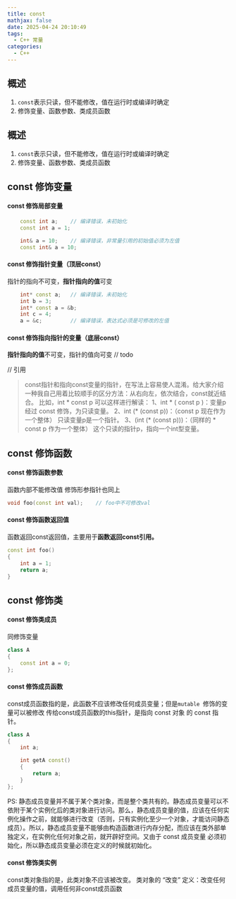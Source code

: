 ```yaml
---
title: const
mathjax: false
date: 2025-04-24 20:10:49
tags:
  - C++ 常量
categories:
  - C++
---
```


## 概述
1. `const`表示只读，但不能修改，值在运行时或编译时确定
2. 修饰变量、函数参数、类成员函数
<!-- less -->

## 概述
1. `const`表示只读，但不能修改，值在运行时或编译时确定
2. 修饰变量、函数参数、类成员函数
## const 修饰变量
#### const 修饰局部变量
```cpp
	const int a;	// 编译错误，未初始化
	const int a = 1;

	int& a = 10;	// 编译错误，非常量引用的初始值必须为左值
	const int& a = 10;
```
#### const 修饰指针变量（顶层const）
指针的指向不可变，**指针指向的值**可变
```cpp
	int* const a;	// 编译错误，未初始化
	int b = 3;
    int* const a = &b;
    int c = 4;
    a = &c;			// 编译错误，表达式必须是可修改的左值
```
#### const 修饰指向指针的变量（底层const）
**指针指向的值**不可变，指针的值向可变
// todo

// 引用
> const指针和指向const变量的指针，在写法上容易使人混淆。给大家介绍一种我自己用着比较顺手的区分方法：从右向左，依次结合，const就近结合。
> 比如，int * const p 可以这样进行解读：
> 1、int * ( const p )：变量p 经过 const 修饰，为只读变量。
> 2、int (* (const p))：（const p 现在作为一个整体） 只读变量p是一个指针。
> 3、(int (* (const p)))：（同样的 * const p 作为一个整体） 这个只读的指针p，指向一个int型变量。
## const 修饰函数
#### const 修饰函数参数
函数内部不能修改值
修饰形参指针也同上
```cpp
void foo(const int val);	// foo中不可修改val
```
#### const 修饰函数返回值
函数返回const返回值，主要用于**函数返回const引用。**
```cpp
const int foo()
{
	int a = 1;
	return a;
}
```
## const 修饰类
#### const 修饰类成员
同修饰变量
```cpp
class A
{
	const int a = 0;
};
```
#### const 修饰成员函数
const成员函数指的是，此函数不应该修改任何成员变量；但是`mutable `修饰的变量可以被修改
传给const成员函数的this指针，是指向 const 对象 的 const 指针。
```cpp
class A
{
	int a;

	int getA const()
	{
		return a;
	}
};
```
PS: 静态成员变量并不属于某个类对象，而是整个类共有的。静态成员变量可以不依附于某个实例化后的类对象进行访问。那么，静态成员变量的值，应该在任何实例化操作之前，就能够进行改变（否则，只有实例化至少一个对象，才能访问静态成员）。所以，静态成员变量不能够由构造函数进行内存分配，而应该在类外部单独定义，在实例化任何对象之前，就开辟好空间。又由于 const 成员变量 必须初始化，所以静态成员变量必须在定义的时候就初始化。
#### const 修饰类实例
const类对象指的是，此类对象不应该被改变。
类对象的 “改变” 定义：改变任何成员变量的值，调用任何非const成员函数

